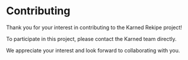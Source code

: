 # Contributing

Thank you for your interest in contributing to the Karned Rekipe project!

To participate in this project, please contact the Karned team directly.

We appreciate your interest and look forward to collaborating with you.
